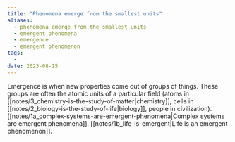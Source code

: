 ```yaml
---
title: "Phenomena emerge from the smallest units"
aliases:
  - phenomena emerge from the smallest units
  - emergent phenomena
  - emergence
  - emergent phenomenon
tags:
  - 
date: 2023-08-15
---
```


Emergence is when new properties come out of groups of things. These groups are often the atomic units of a particular field (atoms in [[notes/3_chemistry-is-the-study-of-matter|chemistry]], cells in [[notes/2_biology-is-the-study-of-life|biology]], people in civilization). [[notes/1a_complex-systems-are-emergent-phenomena|Complex systems are emergent phenomena]]. [[notes/1b_life-is-emergent|Life is an emergent phenomenon]].